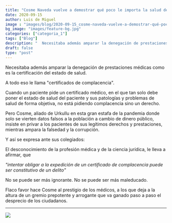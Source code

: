 ```yaml
---
title: "Cosme Naveda vuelve a demostrar qué poco le importa la salud de los pacientes"
date: 2020-09-15
author: Luis de Miguel
image : "images/blog/2020-09-15_cosme-naveda-vuelve-a-demostrar-qué-poco-le-importa-la-salud-de-los-pacientes_0.jpg"
bg_image: "images/feature-bg.jpg"
categories: ["categoria_1"]
tags: ["Blog"]
description: "  Necesitaba además amparar la denegación de prestaciones médicas como es la certificación del estad..."
draft: false
type: "post"
---
```

Necesitaba además amparar la denegación de prestaciones médicas como es la certificación del estado de salud.

A todo eso le llama "certificados de complacencia".

Cuando un paciente pide un certificado médico, en el que tan solo debe poner el estado de salud del paciente y sus patologías y problemas de salud de forma objetiva, no está pidiendo complacencia sino un derecho.

Pero Cosme, aliado de Urkullu en esta gran estafa de la pandemia donde solo se vierten datos falsos a la población a cambio de dinero público, insiste en privar a los pacientes de sus legítimos derechos y prestaciones, mientras ampara la falsedad y la corrupción.

Y así se expresa ante sus colegiados:

El desconocimiento de la profesión médica y de la ciencia jurídica, le lleva a afirmar, que 

<em>"intentar obligar a la expedición de un certificado de complacencia puede ser constitutivo de un delito"</em>

No se puede ser más ignorante. No se puede ser más maleducado.

Flaco favor hace Cosme al prestigio de los médicos, a los que deja a la altura de un gremio prepotente y arrogante que va ganado paso a paso el desprecio de los ciudadanos.



<hr> 
<img src='/images/blog/2020-09-15_cosme-naveda-vuelve-a-demostrar-qué-poco-le-importa-la-salud-de-los-pacientes_1.png'>



